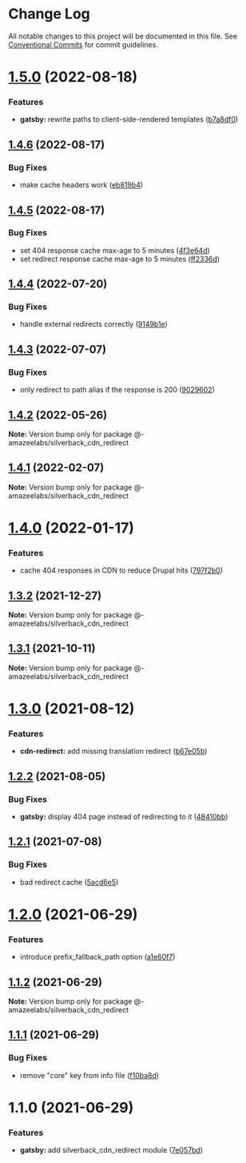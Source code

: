 # Change Log

All notable changes to this project will be documented in this file.
See [Conventional Commits](https://conventionalcommits.org) for commit guidelines.

# [1.5.0](https://github.com/AmazeeLabs/silverback-mono/compare/@-amazeelabs/silverback_cdn_redirect@1.4.6...@-amazeelabs/silverback_cdn_redirect@1.5.0) (2022-08-18)


### Features

* **gatsby:** rewrite paths to client-side-rendered templates ([b7a8df0](https://github.com/AmazeeLabs/silverback-mono/commit/b7a8df041ba47312f317a44c0863054735336c83))





## [1.4.6](https://github.com/AmazeeLabs/silverback-mono/compare/@-amazeelabs/silverback_cdn_redirect@1.4.5...@-amazeelabs/silverback_cdn_redirect@1.4.6) (2022-08-17)


### Bug Fixes

* make cache headers work ([eb819b4](https://github.com/AmazeeLabs/silverback-mono/commit/eb819b40ab959ea2273d71d2438fd9b053df39e1))





## [1.4.5](https://github.com/AmazeeLabs/silverback-mono/compare/@-amazeelabs/silverback_cdn_redirect@1.4.4...@-amazeelabs/silverback_cdn_redirect@1.4.5) (2022-08-17)


### Bug Fixes

* set 404 response cache max-age to 5 minutes ([4f3e64d](https://github.com/AmazeeLabs/silverback-mono/commit/4f3e64dd4e72b8e0e1ebb615b346c4aad265b48c))
* set redirect response cache max-age to 5 minutes ([ff2336d](https://github.com/AmazeeLabs/silverback-mono/commit/ff2336dc939da3d2d4301fb91bf6282037ef4f84))





## [1.4.4](https://github.com/AmazeeLabs/silverback-mono/compare/@-amazeelabs/silverback_cdn_redirect@1.4.3...@-amazeelabs/silverback_cdn_redirect@1.4.4) (2022-07-20)


### Bug Fixes

* handle external redirects correctly ([9149b1e](https://github.com/AmazeeLabs/silverback-mono/commit/9149b1ebd0a1355be6aeed579d959ec3f7256753))





## [1.4.3](https://github.com/AmazeeLabs/silverback-mono/compare/@-amazeelabs/silverback_cdn_redirect@1.4.2...@-amazeelabs/silverback_cdn_redirect@1.4.3) (2022-07-07)


### Bug Fixes

* only redirect to path alias if the response is 200 ([9029602](https://github.com/AmazeeLabs/silverback-mono/commit/90296021a5ab2fcef1bf919f574d5d9727fe0b66))





## [1.4.2](https://github.com/AmazeeLabs/silverback-mono/compare/@-amazeelabs/silverback_cdn_redirect@1.4.1...@-amazeelabs/silverback_cdn_redirect@1.4.2) (2022-05-26)

**Note:** Version bump only for package @-amazeelabs/silverback_cdn_redirect





## [1.4.1](https://github.com/AmazeeLabs/silverback-mono/compare/@-amazeelabs/silverback_cdn_redirect@1.4.0...@-amazeelabs/silverback_cdn_redirect@1.4.1) (2022-02-07)

**Note:** Version bump only for package @-amazeelabs/silverback_cdn_redirect





# [1.4.0](https://github.com/AmazeeLabs/silverback-mono/compare/@-amazeelabs/silverback_cdn_redirect@1.3.2...@-amazeelabs/silverback_cdn_redirect@1.4.0) (2022-01-17)


### Features

* cache 404 responses in CDN to reduce Drupal hits ([797f2b0](https://github.com/AmazeeLabs/silverback-mono/commit/797f2b0bf2a693faf46e3c58fa28fcce2599db12))





## [1.3.2](https://github.com/AmazeeLabs/silverback-mono/compare/@-amazeelabs/silverback_cdn_redirect@1.3.1...@-amazeelabs/silverback_cdn_redirect@1.3.2) (2021-12-27)

**Note:** Version bump only for package @-amazeelabs/silverback_cdn_redirect





## [1.3.1](https://github.com/AmazeeLabs/silverback-mono/compare/@-amazeelabs/silverback_cdn_redirect@1.3.0...@-amazeelabs/silverback_cdn_redirect@1.3.1) (2021-10-11)

**Note:** Version bump only for package @-amazeelabs/silverback_cdn_redirect





# [1.3.0](https://github.com/AmazeeLabs/silverback-mono/compare/@-amazeelabs/silverback_cdn_redirect@1.2.2...@-amazeelabs/silverback_cdn_redirect@1.3.0) (2021-08-12)


### Features

* **cdn-redirect:** add missing translation redirect ([b67e05b](https://github.com/AmazeeLabs/silverback-mono/commit/b67e05b746adb91a8068b4c10316c02689859e22))





## [1.2.2](https://github.com/AmazeeLabs/silverback-mono/compare/@-amazeelabs/silverback_cdn_redirect@1.2.1...@-amazeelabs/silverback_cdn_redirect@1.2.2) (2021-08-05)


### Bug Fixes

* **gatsby:** display 404 page instead of redirecting to it ([48410bb](https://github.com/AmazeeLabs/silverback-mono/commit/48410bb84a68646a428d2d5c80155f19b8127438))





## [1.2.1](https://github.com/AmazeeLabs/silverback-mono/compare/@-amazeelabs/silverback_cdn_redirect@1.2.0...@-amazeelabs/silverback_cdn_redirect@1.2.1) (2021-07-08)


### Bug Fixes

* bad redirect cache ([5acd6e5](https://github.com/AmazeeLabs/silverback-mono/commit/5acd6e5128effffc15deceb1dff0d37c8fc426b2))





# [1.2.0](https://github.com/AmazeeLabs/silverback-mono/compare/@-amazeelabs/silverback_cdn_redirect@1.1.2...@-amazeelabs/silverback_cdn_redirect@1.2.0) (2021-06-29)


### Features

* introduce prefix_fallback_path option ([a1e60f7](https://github.com/AmazeeLabs/silverback-mono/commit/a1e60f7f7f0bd1bdfd2e569d729e418b54a58720))





## [1.1.2](https://github.com/AmazeeLabs/silverback-mono/compare/@-amazeelabs/silverback_cdn_redirect@1.1.1...@-amazeelabs/silverback_cdn_redirect@1.1.2) (2021-06-29)

**Note:** Version bump only for package @-amazeelabs/silverback_cdn_redirect





## [1.1.1](https://github.com/AmazeeLabs/silverback-mono/compare/@-amazeelabs/silverback_cdn_redirect@1.1.0...@-amazeelabs/silverback_cdn_redirect@1.1.1) (2021-06-29)


### Bug Fixes

* remove "core" key from info file ([f10ba8d](https://github.com/AmazeeLabs/silverback-mono/commit/f10ba8d36db61b6c706d0ca7571a04c2a833bffb))





# 1.1.0 (2021-06-29)


### Features

* **gatsby:** add silverback_cdn_redirect module ([7e057bd](https://github.com/AmazeeLabs/silverback-mono/commit/7e057bdd8e49f3517e442bddb3e4f8ffbdf05619))
